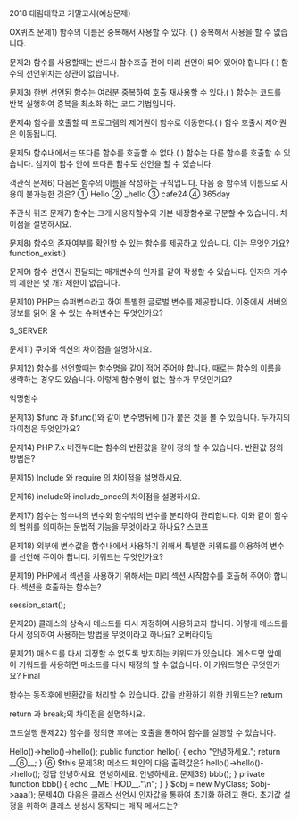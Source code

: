 2018 대림대학교 기말고사(예상문제)

OX퀴즈
문제1) 함수의 이름은 중복해서 사용할 수 있다. (   )
중복해서 사용을 할 수 없습니다.

문제2) 함수를 사용할때는 반드시 함수호출 전에 미리 선언이 되어 있어야 합니다.(  )
함수의 선언위치는 상관이 없습니다.

문제3) 한번 선언된 함수는 여러분 중복하여 호출 재사용할 수 있다.(  )
함수는 코드를 반복 실행하여 중복을 최소화 하는 코드 기법입니다.

문제4) 함수를 호출할 때 프로그렘의 제어권이 함수로 이동한다.(  )
함수 호출시 제어권은 이동됩니다.

문제5) 함수내에서는 또다른 함수를 호출할 수 없다.(  )
함수는 다른 함수를 호출할 수 있습니다. 심지어 함수 안에 또다른 함수도 선언을 할 수 있습니다.

객관식
문제6) 다음은 함수의 이름을 작성하는 규칙입니다. 다음 중 함수의 이름으로 사용이 불가능한 것은?
① Hello
② _hello
③ cafe24
④ 365day

주관식 퀴즈
문제7) 함수는 크게 사용자함수와 기본 내장함수로 구분할 수 있습니다. 차이점을 설명하시요.

문제8) 함수의 존재여부를 확인할 수 있는 함수를 제공하고 있습니다. 이는 무엇인가요?
function_exist()

문제9) 함수 선언시 전달되는 매개변수의 인자를 같이 작성할 수 있습니다. 인자의 개수의 제한은 몇 개?
제한이 없습니다.

문제10) PHP는 슈퍼변수라고 하여 특별한 글로벌 변수를 제공합니다. 이중에서 서버의 정보를 읽어 올 수 있는 슈퍼변수는 무엇인가요?

$_SERVER

문제11) 쿠키와 섹션의 차이점을 설명하시요.

문제12) 함수를 선언할때는 함수명을 같이 적어 주어야 합니다. 때로는 함수의 이름을 생략하는 경우도 있습니다. 이렇게 함수명이 없는 함수가 무엇인가요?

익명함수

문제13) $func 과 $func()와 같이 변수명뒤에 ()가 붙은 것을 볼 수 있습니다. 두가지의 자이첨은 무엇인가요?


문제14) PHP 7.x 버전부터는 함수의 반환값을 같이 정의 할 수 있습니다. 반환값 정의 방법은?

문제15) Include 와 require 의 차이점을 설명하시요.


문제16) include와 include_once의 차이점을 설명하시요.


문제17) 함수는 함수내의 변수와 함수밖의 변수를 분리하여 관리합니다. 이와 같이 함수의 범위를 의미하는 문법적 기능을 무엇이라고 하나요?
스코프

문제18) 외부에 변수값을 함수내에서 사용하기 위해서 특별한 키워드를 이용하여 변수를 선언해 주어야 합니다. 키워드는 무엇인가요?


문제19) PHP에서 섹션을 사용하기 위해서는 미리 섹션 시작함수를 호출해 주어야 합니다. 섹션을 호출하는 함수는?

session_start();


문제20) 클래스의 상속시 메소드를 다시 지정하여 사용하고자 합니다. 이렇게 메소드를 다시 정의하여 사용하는 방법을 무엇이라고 하나요?
오버라이딩

문제21) 매소드를 다시 지정할 수 없도록 방지하는 키워드가 있습니다. 메소드명 앞에 이 키워드를 사용하면 매소드를 다시 재정의 할 수 없습니다. 이 키워드명은 무엇인가요?
Final

함수는 동작후에 반환값을 처리할 수 있습니다. 값을 반환하기 위한 키워드는?
return

return 과 break;의 차이점을 설명하시요.


코드실행
문제22) 함수를 정의한 후에는 호출을 통하여 함수를 실행할 수 있습니다.
<?php
function hello($name) {
    echo $name.“ 반가와요”;
}
위의 함수를 호출하는 코드를 작성해 보시요.


문제23) 다음 코드의 출력 결과는?
<?php
$name = "jiny";

function hello($name) {
    echo $name." 반가와요!!!";
}

hello("대숙이");


문제24) 다음 코드의 출력 결과는?
<?php

function sum($a, $b, $c=4, $d=5) {
    return $a+$b;
    return $c+$d;
    return $a+$b+$c+$d;
}

echo sum(1,2);


문제25) 객체지향 프로그래밍의 OOP의 약자를 기술하시오.
정답: 
Object Oriented Programming

해설:
OOP는 Object Oriented Programming의 약자로 객체를 지향하는 프로그래밍을 의미합니다.

문제26) 다음은 빈칸에 들어갈 명령 키워드를 넣으시오.
<?php

__①__ MyClass
{
    // 클래스 내용
}

정답: 
① class

해설:
클래스 생성은 class 키워드를 이용하여 선언을 하면 됩니다. 클래스 키워드 다음에는 클래스의 이름을 같이 적어 줍니다. 클래스의 본문은 중괄호를 이용하여 블럭화 합니다.

문제27) 다음은 클래스의 인스턴스를 생성하는 코드의 일부 입니다. 클래스의 인스턴스를 생성하기 위한 명령 키워드를 넣으시오.

// 인스턴스를 생성합니다.
$obj = __②__ MyClass;

정답: 
① new

해설:
클래스의 선언과 별개로 클래스를 사용을 하기 위해서는 인스턴스를 생성하여야 합니다. 인스턴스는 클래스를 객체화 하여 메모리로 상주를 하게 하는 것입니다.
인스턴스를 생성을 하는 방법은 new 키워드를 사용합니다.

문제28) 객체지향 프로그래밍의 탄생배경은 기존의 **** 개발방식의 문제점을 개선하기 위해서 생성된 것인가요?

정답:
절차적 프로그램의 문제점을 보완

문제29) 한 개의 클래스는 생성키워드를 통하여 한번에 한 개의 객체만 생성할 수 있다. (  )

정답: X

해설:
클래스는 캡슐화라는 개념을 도입하여 재사용을 할 수 있습니다. 따라서, new 키워드를 통하여 여러 개의 객체를 생성할 수 있습니다.

문제30) 클래스는 변수와 함수를 모두 포함하는 캡슐화 작업이 이루어져 있습니다. 클래스내에서 사용되는 변수는 다른 이름으로 표현하기도 하는데, 부르는 명칭은 어떻게 되나요?

정답: 프로퍼티

문제31) 클래스내에 있는 함수의 또다른 이름명칭은?

정답: 메서드

문제32) 다음은 클래스내에서 매소드를 선언하는 코드 일부 입니다. 메소드 생성을 위한 생성키워드를 넣으시오.

    public __①__  hello()
    {
        echo "안녕하세요.";
    }


정답:
function

문제33) 다음은 클래스에서 상수를 정의하고 출력하는 예제 코드 입니다.
상수를 정의하기 위한 키워드, 출력 방법을 넣으시오.

<?php

__①__  MyClass
{
    __③__  NAME = "jiny";
}

$obj = __②__ MyClass;

// 상수를 출력합니다.
echo __④__ $obj::NAME;


③ const
④ $obj::NAME

문제34) 다음은 생성된 객체를 깊은복사하는 예제 입니다. 객체를 복사하기 위해서 사용해야 되는 키워드를 넣으시오.


$bbb = __⑤__  $aaa;


⑤ clone

문제35) 객체를 복제할 때 자동적으로 실행되는 매직메서드명을 기술하시오.

정답:
__clone()


문제36) 다음은 클래스의 프로퍼티를 선언하는 예제 입니다. 선언의 타입으로 사용하지 못하는 것은?

<?php

class MyClass
{
    _____ $message;

}

① Public
② Private
③ Protected
④ Function

정답: 4번

문제37) 다음은 메서드 체인이 가능한 매서드를 선언할려고 합니다. 체인을 연결하기 위해서 반환되어야 되는 값은?
$obj->Hello()->hello()->hello();
public function hello()
{
        echo "안녕하세요.";

        return __⑥__;
    }

⑥ $this

문제38) 메소드 체인의 다음 출력값은?
<?php

class MyClass
{
    public function hello()
    {
        echo "안녕하세요.";
        return $this;
    }
}

$obj = new MyClass;
$obj->hello()->hello()->hello();

정답
안녕하세요. 안녕하세요. 안녕하세요.

문제39)
<?php

class MyClass
{

    public function aaa()
    {
        echo __METHOD__."\n";
        $this->bbb();
    }

    private function bbb()
    {
        echo __METHOD__."\n";
    }

}

$obj = new MyClass;
$obj->aaa();


문제40) 다음은 클래스 선언시 인자값을 통하여 초기화 하려고 한다.
초기값 설정을 위하여 클래스 생성시 동작되는 매직 메서드는?
<?php

class MyClass
{
    public function __①__()
    {
        // 초기화 작업
    }
}

정답: __construct

해설:

문자열 길이를 확인할 수 있는 함수는 
Strlen()

다음과 같이 날짜를 출력 하고자 합니다.
2018-12-12 12:37:09

Echo date(“__”)

Y-m-d H:i:s

S




